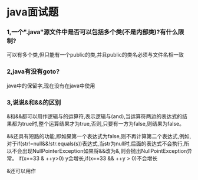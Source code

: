 # java面试题

### 1,一个".java"源文件中是否可以包括多个类(不是内部类)?有什么限制?

可以有多个类,但只能有一个public的类,并且public的类名必须与文件名相一致

### 2,java有没有goto?

java中的保留字,现在没有在java中使用

### 3,说说&和&&的区别

&和&&都可以用作逻辑与的运算符,表示逻辑与(and),当运算符两边的表达式的结果都为true时,整个运算结果才为true,否则,只要有一方为false,则结果为false。

&&还具有短路的功能,即如果第一个表达式为false,则不再计算第二个表达式,例如,对于if(str!=null&&!str.equals(s))表达式,当str为null时,后面的表达式不会执行,所以不会出现NullPointerException如果将&&改为&,则会抛出NullPointException异常。 if(x==33 & ++y>0) y会增长,if(x==33 && ++y > 0)不会增长

&还可以用作